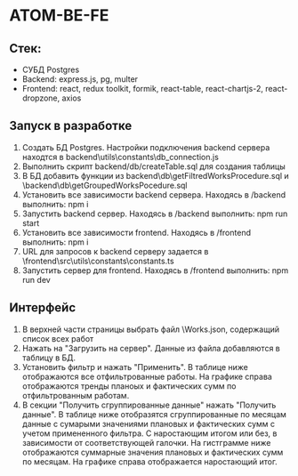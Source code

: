 # ATOM-BE-FE

## Стек:

- СУБД Postgres
- Backend: express.js, pg, multer
- Frontend: react, redux toolkit, formik, react-table, react-chartjs-2, react-dropzone, axios

## Запуск в разработке

1. Создать БД Postgres. Настройки подключения backend сервера находтся в backend\utils\constants\db_connection.js
2. Выполнить скрипт backend/db/createTable.sql для создания таблицы
3. В БД добавить функции из backend\db\getFiltredWorksProcedure.sql и \backend\db\getGroupedWorksPocedure.sql
4. Установить все зависимости backend сервера. Находясь в /backend выполнить: npm i
5. Запустить backend сервер. Находясь в /backend выполнить: npm run start
6. Установить все зависимости frontend. Находясь в /frontend выполнить: npm i
7. URL для запросов к backend серверу задается в \frontend\src\utils\constants\constants.ts
8. Запустить сервер для frontend. Находясь в /frontend выполнить: npm run dev

## Интерфейс

1. В верхней части страницы выбрать файл \Works.json, содержащий список всех работ
2. Нажать на "Загрузить на сервер". Данные из файла добавляются в таблицу в БД.
3. Установить фильтр и нажать "Применить". В таблице ниже отображаются все отфильтрованные работы. На графике справа отображаются тренды планоых и фактических сумм по отфильтрованным работам.
4. В секции "Получить сгруппированные данные" нажать "Получить данные". В таблице ниже отобразятся сгруппированные по месяцам данные с сумарыми значениями плановых и фактических сумм с учетом примененного фильтра. С наростающим итогом или без, в зависимости от соответствующей галочки. На гистграмме ниже отображаются суммарные значения плановых и фактических сумм по месяцам. На графике справа отображается наростающий итог.
